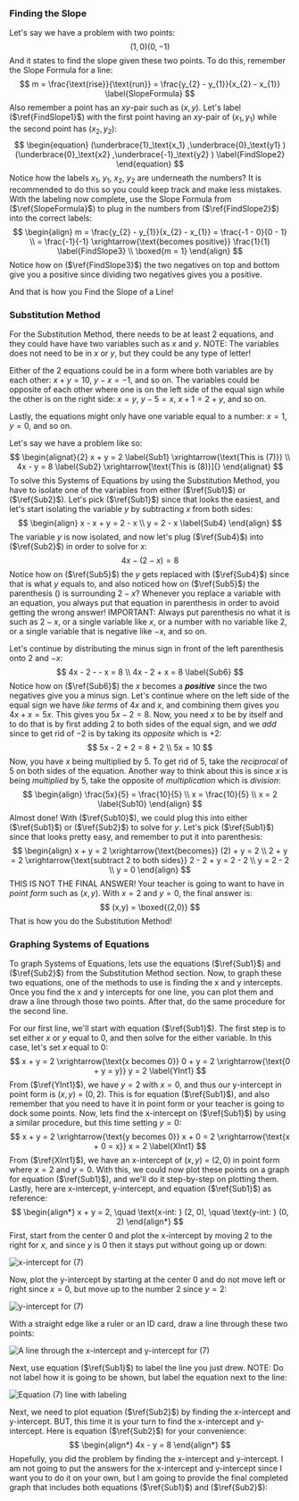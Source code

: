 ### Finding the Slope

Let's say we have a problem with two points:
$$
(1,0)(0,-1) \label{FindSlope1}
$$
And it states to find the slope given these two points. To do this, remember the Slope Formula for a line:
$$
m = \frac{\text{rise}}{\text{run}} = \frac{y_{2} - y_{1}}{x_{2} - x_{1}} \label{SlopeFormula}
$$
Also remember a point has an $xy$-pair such as ($x,y$). Let's label ($\ref{FindSlope1}$) with the first point having an $xy$-pair of ($x_{1},y_{1}$) while the second point has ($x_{2},y_{2}$):
$$
\begin{equation}
(\underbrace{1}_\text{x_1} ,\underbrace{0}_\text{y1} )(\underbrace{0}_\text{x2} ,\underbrace{-1}_\text{y2} ) \label{FindSlope2}
\end{equation}
$$
Notice how the labels $x_{1}$, $y_{1}$, $x_{2}$, $y_{2}$ are underneath the numbers? It is recommended to do this so you could keep track and make less mistakes. With the labeling now complete, use the Slope Formula from ($\ref{SlopeFormula}$) to plug in the numbers from ($\ref{FindSlope2}$) into the correct labels:
$$
\begin{align}
m = \frac{y_{2} - y_{1}}{x_{2} - x_{1}} = \frac{-1 - 0}{0 - 1} \\
= \frac{-1}{-1} \xrightarrow{\text{becomes positive}} \frac{1}{1} \label{FindSlope3} \\
\boxed{m = 1}
\end{align}
$$
Notice how on ($\ref{FindSlope3}$) the two negatives on top and bottom give you a positive since dividing two negatives gives you a positive.

And that is how you Find the Slope of a Line!

### Substitution Method

For the Substitution Method, there needs to be at least 2 equations, and they could have have two variables such as $x$ and $y$. NOTE: The variables does not need to be in $x$ or $y$, but they could be any type of letter!

Either of the 2 equations could be in a form where both variables are by each other: $x + y = 10$, $y - x = -1$, and so on. The variables could be opposite of each other where one is on the left side of the equal sign while the other is on the right side: $x = y$, $y - 5 = x$, $x + 1 = 2 + y$, and so on.

Lastly, the equations might only have one variable equal to a number: $x = 1$, $y = 0$, and so on.

Let's say we have a problem like so:
$$
\begin{alignat}{2}
x + y = 2 \label{Sub1} \xrightarrow{\text{This is (7)}} \\
4x - y = 8 \label{Sub2} \xrightarrow[\text{This is (8)}]{}
\end{alignat}
$$
To solve this Systems of Equations by using the Substitution Method, you have to isolate one of the variables from either ($\ref{Sub1}$) or ($\ref{Sub2}$). Let's pick ($\ref{Sub1}$) since that looks the easiest, and let's start isolating the variable $y$ by subtracting $x$ from both sides:
$$
\begin{align}
x - x + y = 2 - x \\
y = 2 - x \label{Sub4}
\end{align}
$$
The variable $y$ is now isolated, and now let's plug ($\ref{Sub4}$) into ($\ref{Sub2}$) in order to solve for $x$:
$$
4x - (2 - x) = 8 \label{Sub5}
$$
Notice how on ($\ref{Sub5}$) the $y$ gets replaced with ($\ref{Sub4}$) since that is what $y$ equals to, and also noticed how on ($\ref{Sub5}$) the parenthesis $()$ is surrounding $2 - x$? Whenever you replace a variable with an equation, you always put that equation in parenthesis in order to avoid getting the wrong answer! IMPORTANT: Always put parenthesis no what it is such as $2 - x$, or a single variable like $x$, or a number with no variable like $2$, or a single variable that is negative like $-x$, and so on.

Let's continue by distributing the minus sign in front of the left parenthesis onto $2$ and $-x$:
$$
4x - 2 - - x = 8 \\
4x - 2 + x = 8 \label{Sub6}
$$
Notice how on ($\ref{Sub6}$) the $x$ becomes a **_positive_** since the two negatives give you a minus sign. Let's continue where on the left side of the equal sign we have *like terms* of $4x$ and $x$, and combining them gives you $4x + x = 5x$. This gives you $5x - 2 = 8$. Now, you need $x$ to be by itself and to do that is by first adding $2$ to both sides of the equal sign, and we *add* since to get rid of $-2$ is by taking its *opposite* which is $+2$:
$$
5x - 2 + 2 = 8 + 2 \\
5x = 10
$$
Now, you have $x$ being multiplied by $5$. To get rid of $5$,  take the *reciprocal* of $5$ on both sides of the equation. Another way to think about this is since $x$ is being *multiplied* by $5$, take the opposite of *multiplication* which is *division*:
$$
\begin{align}
\frac{5x}{5} = \frac{10}{5} \\
x = \frac{10}{5} \\
x = 2 \label{Sub10}
\end{align}
$$
Almost done! With ($\ref{Sub10}$), we could plug this into either ($\ref{Sub1}$) or ($\ref{Sub2}$) to solve for $y$. Let's pick ($\ref{Sub1}$) since that looks pretty easy, and remember to put it into parenthesis:
$$
\begin{align}
x + y = 2 \xrightarrow{\text{becomes}} (2) + y = 2 \\
2 + y = 2 \xrightarrow{\text{subtract 2 to both sides}} 2 - 2 + y = 2 - 2 \\
y = 2 - 2 \\
y = 0
\end{align}
$$
THIS IS NOT THE FINAL ANSWER! Your teacher is going to want to have in *point form* such as $(x,y)$. With $x = 2$ and $y = 0$, the final answer is:
$$
(x,y) = \boxed{(2,0)}
$$
That is how you do the Substitution Method!

### Graphing Systems of Equations

To graph Systems of Equations, lets use the equations ($\ref{Sub1}$) and ($\ref{Sub2}$) from the Substitution Method section. Now, to graph these two equations, one of the methods to use is finding the x and y intercepts. Once you find the x and y intercepts for one line, you can plot them and draw a line through those two points. After that, do the same procedure for the second line.

For our first line, we'll start with equation ($\ref{Sub1}$). The first step is to set either $x$ or $y$ equal to $0$, and then solve for the either variable. In this case, let's set $x$ equal to $0$:
$$
x + y = 2 \xrightarrow{\text{x becomes 0}} 0 + y = 2 \xrightarrow{\text{0 + y = y}} y = 2 \label{YInt1}
$$
From ($\ref{YInt1}$), we have $y = 2$ with $x = 0$, and thus our y-intercept in point form is ($x,y$) $=$ ($0,2$). This is for equation ($\ref{Sub1}$), and also remember that you need to have it in point form or your teacher is going to dock some points. Now, lets find the x-intercept on ($\ref{Sub1}$) by using a similar procedure, but this time setting $y = 0$:
$$
x + y = 2 \xrightarrow{\text{y becomes 0}} x + 0 = 2 \xrightarrow{\text{x + 0 = x}} x = 2 \label{XInt1}
$$
From ($\ref{XInt1}$), we have an x-intercept of ($x,y$) $=$ ($2, 0$) in point form where $x = 2$ and $y = 0$. With this, we could now plot these points on a graph for equation ($\ref{Sub1}$), and we'll do it step-by-step on plotting them. Lastly, here are x-intercept, y-intercept, and equation ($\ref{Sub1}$) as reference:
$$
\begin{align*}
x + y = 2, \quad \text{x-int: } (2, 0), \quad \text{y-int: } (0, 2)
\end{align*}
$$
First, start from the center $0$ and plot the x-intercept by moving $2$ to the right for $x$, and since $y$ is $0$ then it stays put without going up or down:

![x-intercept for (7)](C:\Users\mrdrp\Documents\Sanger-High-School\img\integrated-math-1\weeks5-6_2020-05-22\x1-intercept.png)

Now, plot the y-intercept by starting at the center $0$ and do not move left or right since $x = 0$, but move up to the number $2$ since $y = 2$:

![y-intercept for (7)](C:\Users\mrdrp\Documents\Sanger-High-School\img\integrated-math-1\weeks5-6_2020-05-22\y1-intercept.png)

With a straight edge like a ruler or an ID card, draw a line through these two points:

![A line through the x-intercept and y-intercept for (7)](C:\Users\mrdrp\Documents\Sanger-High-School\img\integrated-math-1\weeks5-6_2020-05-22\line-1.png)

Next, use equation ($\ref{Sub1}$) to label the line you just drew. NOTE: Do not label how it is going to be shown, but label the equation next to the line:

![Equation (7) line with labeling](C:\Users\mrdrp\Documents\Sanger-High-School\img\integrated-math-1\weeks5-6_2020-05-22\line-1-label.png)

Next, we need to plot equation ($\ref{Sub2}$) by finding the x-intercept and y-intercept. BUT, this time it is your turn to find the x-intercept and y-intercept. Here is equation ($\ref{Sub2}$) for your convenience:
$$
\begin{align*}
4x - y = 8
\end{align*}
$$
Hopefully, you did the problem by finding the x-intercept and y-intercept. I am not going to put the answers for the x-intercept and y-intercept since I want you to do it on your own, but I am going to provide the final completed graph that includes both equations ($\ref{Sub1}$) and ($\ref{Sub2}$):

